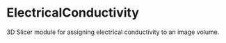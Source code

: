 # ElectricalConductivity

3D Slicer module for assigning electrical conductivity to an image volume.
